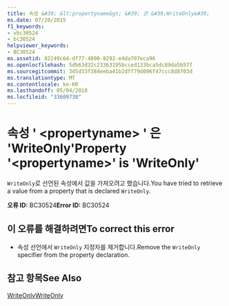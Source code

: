 ```yaml
---
title: 속성 &#39; &lt;propertyname&gt; &#39; 은 &#39;WriteOnly&#39;
ms.date: 07/20/2015
f1_keywords:
- vbc30524
- bc30524
helpviewer_keywords:
- BC30524
ms.assetid: 82249c64-df77-4890-8292-e4da707eca96
ms.openlocfilehash: 5db63d32c23363195bcced133bca5dc89da5b57f
ms.sourcegitcommit: 3d5d33f384eeba41b2dff79d096f47ccc8d8f03d
ms.translationtype: MT
ms.contentlocale: ko-KR
ms.lasthandoff: 05/04/2018
ms.locfileid: "33609738"
---
```

# <a name="property-39ltpropertynamegt39-is-39writeonly39"></a><span data-ttu-id="59bbd-102">속성 &#39; &lt;propertyname&gt; &#39; 은 &#39;WriteOnly&#39;</span><span class="sxs-lookup"><span data-stu-id="59bbd-102">Property &#39;&lt;propertyname&gt;&#39; is &#39;WriteOnly&#39;</span></span>
<span data-ttu-id="59bbd-103">`WriteOnly`로 선언된 속성에서 값을 가져오려고 했습니다.</span><span class="sxs-lookup"><span data-stu-id="59bbd-103">You have tried to retrieve a value from a property that is declared `WriteOnly`.</span></span>  
  
 <span data-ttu-id="59bbd-104">**오류 ID:** BC30524</span><span class="sxs-lookup"><span data-stu-id="59bbd-104">**Error ID:** BC30524</span></span>  
  
## <a name="to-correct-this-error"></a><span data-ttu-id="59bbd-105">이 오류를 해결하려면</span><span class="sxs-lookup"><span data-stu-id="59bbd-105">To correct this error</span></span>  
  
-   <span data-ttu-id="59bbd-106">속성 선언에서 `WriteOnly` 지정자를 제거합니다.</span><span class="sxs-lookup"><span data-stu-id="59bbd-106">Remove the `WriteOnly` specifier from the property declaration.</span></span>  
  
## <a name="see-also"></a><span data-ttu-id="59bbd-107">참고 항목</span><span class="sxs-lookup"><span data-stu-id="59bbd-107">See Also</span></span>  
 [<span data-ttu-id="59bbd-108">WriteOnly</span><span class="sxs-lookup"><span data-stu-id="59bbd-108">WriteOnly</span></span>](../../visual-basic/language-reference/modifiers/writeonly.md)
